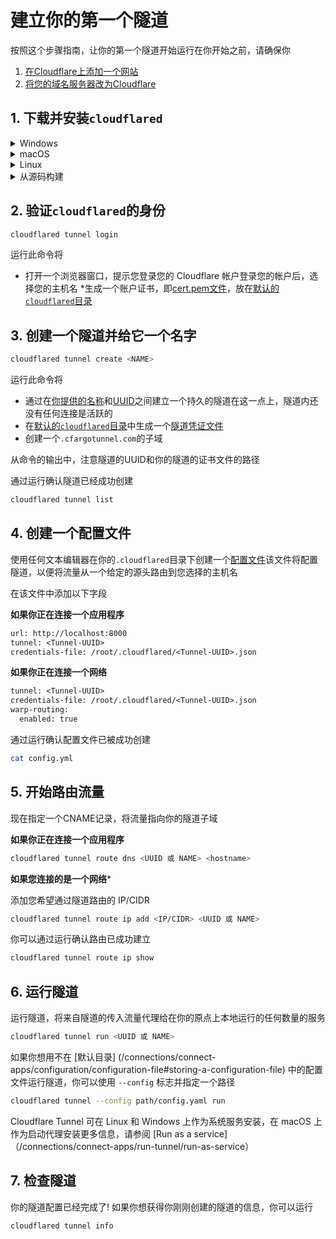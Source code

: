 # 建立你的第一个隧道

按照这个步骤指南，让你的第一个隧道开始运行在你开始之前，请确保你

1. [在Cloudflare上添加一个网站](https://support.cloudflare.com/hc/en-us/articles/201720164-Creating-a-Cloudflare-account-and-adding-a-website)
1. [将您的域名服务器改为Cloudflare](https://support.cloudflare.com/hc/en-us/articles/205195708)

## 1. 下载并安装`cloudflared`

<details>
<summary>Windows</summary>
<div>

首先，在你的机器上下载`cloudflared`访问 [downloads](/connections/connect-apps/install-and-setup/installation) 页面，找到适合您操作系统的软件包

接下来，将可执行文件重命名为`cloudflared.exe`，然后打开PowerShell改变目录到你的下载文件夹，运行`.\cloudflared.exe --version`它应该输出`cloudflared`的版本注意，`cloudflared.exe`可能是`cloudflared-windows-amd64.exe`或`cloudflared-windows-386.exe`，如果你没有重命名它

用你的下载目录的具体内容替换例子中的路径

```文字
PS C:\Users\Administrator\Downloads\cloudflared-stable-windows-amd64> .\cloudflared.exe --version
```

</div>
</details>

<details>
<summary>macOS</summary>
<div

创建隧道的第一步是在你的机器上下载并安装`cloudflared`

```sh
brew install cloudflare/cloudflare/cloudflared
```

或者，你可以直接 [下载最新的 Darwin amd64 版本]（/connections/connect-apps/install-and-setup/installation）

</div>
</details>

<details>
<summary>Linux</summary>
<div>

首先，在你的机器上下载`cloudflared`访问 [downloads](/connections/connect-apps/install-and-setup/installation) 页面，找到适合你的操作系统的软件包

接下来，安装 `cloudflared `

### .deb 安装
使用 deb 包管理器在兼容的机器上安装 `cloudflared `本例中使用了 `amd64 / x86-64`

```sh
wget -q https://github.com/cloudflare/cloudflared/releases/latest/download/cloudflared-linux-amd64.deb dpkg -i cloudflared-linux-amd64.deb
```

### .rpm 安装
使用 rpm 软件包管理器，在兼容的机器上安装 `cloudflared `本例中使用了 `amd64 / x86-64`

```sh
wget -q https://github.com/cloudflare/cloudflared/releases/latest/download/cloudflared-linux-x86_64.rpm
```

</div>
</details>

<details>
<summary>从源码构建</summary>
<div>

你也可以通过以下步骤从源代码构建最新版本的`cloudflared`

```sh
git clone https://github.com/cloudflare/cloudflared.git
cd cloudflared
make cloudflared
go install github.com/cloudflare/cloudflared/cmd/cloudflared
```

根据你安装`cloudflared`的位置，你也可以把它移到一个已知的路径

```bash
mv /root/cloudflared/cloudflared /usr/bin/cloudflared
```

</div>
</div> </details>

## 2. 验证`cloudflared`的身份

```bash
cloudflared tunnel login
```

运行此命令将

* 打开一个浏览器窗口，提示您登录您的 Cloudflare 帐户登录您的帐户后，选择您的主机名
*生成一个账户证书，即[cert.pem文件](/connections/connect-apps/install-and-setup/tunnel-useful-terms#cert-pem)，放在[默认的`cloudflared`目录](/connections/connect-apps/install-and-setup/tunnel-useful-terms#default-cloudflared-directory)

## 3. 创建一个隧道并给它一个名字

```bash
cloudflared tunnel create <NAME>
```

运行此命令将
* 通过在[你提供的名称](/connections/connect-apps/install-and-setup/tunnel-useful-terms#tunnel-name)和[UUID](/connections/connect-apps/install-and-setup/tunnel-useful-terms#tunnel-uuid)之间建立一个持久的隧道在这一点上，隧道内还没有任何连接是活跃的
* 在[默认的`cloudflared`目录](/connections/connect-apps/install-and-setup/tunnel-useful-terms#default-cloudflared-directory)中生成一个[隧道凭证文件](/connections/connect-apps/install-and-setup/tunnel-useful-terms#default-cloudflared-directory) 
* 创建一个`.cfargotunnel.com`的子域

从命令的输出中，注意隧道的UUID和你的隧道的证书文件的路径

通过运行确认隧道已经成功创建

```bash
cloudflared tunnel list
```

## 4. 创建一个配置文件

使用任何文本编辑器在你的`.cloudflared`目录下创建一个[配置文件](cn\1.联系\连接资源\2.配置隧道\配置文件\配置文件.md)该文件将配置隧道，以便将流量从一个给定的源头路由到您选择的主机名

在该文件中添加以下字段

**如果你正在连接一个应用程序**

```txt
url: http://localhost:8000
tunnel: <Tunnel-UUID>
credentials-file: /root/.cloudflared/<Tunnel-UUID>.json
```

**如果你正在连接一个网络**

```txt
tunnel: <Tunnel-UUID>
credentials-file: /root/.cloudflared/<Tunnel-UUID>.json
warp-routing:
  enabled: true
```

通过运行确认配置文件已被成功创建

```bash
cat config.yml
```

## 5. 开始路由流量

现在指定一个CNAME记录，将流量指向你的隧道子域

**如果你正在连接一个应用程序**

```bash
cloudflared tunnel route dns <UUID 或 NAME> <hostname>
```

**如果您连接的是一个网络***

添加您希望通过隧道路由的 IP/CIDR

```bash
cloudflared tunnel route ip add <IP/CIDR> <UUID 或 NAME>
```

你可以通过运行确认路由已成功建立

```bash
cloudflared tunnel route ip show 
```

## 6. 运行隧道 

运行隧道，将来自隧道的传入流量代理给在你的原点上本地运行的任何数量的服务

```bash
cloudflared tunnel run <UUID 或 NAME>
```

如果你想用不在 [默认目录] (/connections/connect-apps/configuration/configuration-file#storing-a-configuration-file) 中的配置文件运行隧道，你可以使用 `--config` 标志并指定一个路径

```bash
cloudflared tunnel --config path/config.yaml run
```

<Aside>

Cloudflare Tunnel 可在 Linux 和 Windows 上作为系统服务安装，在 macOS 上作为启动代理安装更多信息，请参阅 [Run as a service]（/connections/connect-apps/run-tunnel/run-as-service）

</Aside>

## 7. 检查隧道

你的隧道配置已经完成了! 如果你想获得你刚刚创建的隧道的信息，你可以运行

```bash
cloudflared tunnel info
```

